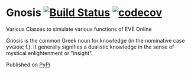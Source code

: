 # Gnosis [![Build Status](https://travis-ci.org/Ebag333/EVE_Gnosis.svg?branch=master)](https://travis-ci.org/Ebag333/EVE_Gnosis) [![codecov](https://codecov.io/gh/Ebag333/EVE_Gnosis/branch/master/graph/badge.svg)](https://codecov.io/gh/Ebag333/EVE_Gnosis)


Various Classes to simulate various functions of EVE Online

Gnosis is the common Greek noun for knowledge (in the nominative case γνῶσις f.).
It generally signifies a dualistic knowledge in the sense of mystical enlightenment or "insight".

Published on [PyPi](https://pypi.python.org/pypi/EVE-Gnosis)
